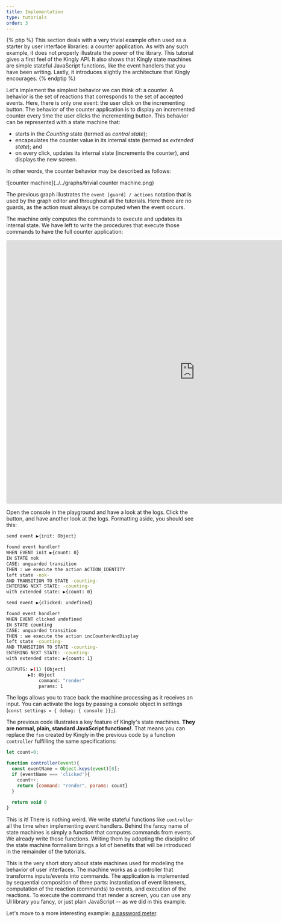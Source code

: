 ```yaml
---
title: Implementation
type: tutorials
order: 3
---
```


{% ptip %}
This section deals with a very trivial example often used as a starter by user interface libraries: a counter application. As with any such example, it does not properly illustrate the power of the library. This tutorial gives a first feel of the Kingly API. It also shows that Kingly state machines are simple stateful JavaScript functions, like the event handlers that you have been writing. Lastly, it introduces slightly the architecture that Kingly encourages.
{% endptip %}

Let's implement the simplest behavior we can think of: a counter. A behavior is the set of reactions that corresponds to the set of accepted events. Here, there is only one event: the user click on the incrementing button. The behavior of the counter application is to display an incremented counter every time the user clicks the incrementing button. This behavior can be represented with a state machine that:
- starts  in the *Counting* state (termed as *control state*);
- encapsulates the counter value in its internal state (termed as *extended state*); and
- on every click, updates its internal state (increments the counter), and displays the new screen.

In other words, the counter behavior may be described as follows:

![counter machine](../../graphs/trivial counter machine.png)

The previous graph illustrates the `event [guard] / actions` notation that is used by the graph editor and throughout all the tutorials. Here there are no guards, as the action must always be computed when the event occurs. 

The machine only computes the commands to execute and updates its internal state. We have left to write the procedures that execute those commands to have the full counter application: 

<iframe src="https://codesandbox.io/embed/w6x42521n7?fontsize=12&hidenavigation=1" title="Counter app" style="width:1000px; height:700px; border:0; border-radius: 4px; overflow:hidden;" sandbox="allow-modals allow-forms allow-popups allow-scripts allow-same-origin"></iframe>

Open the console in the playground and have a look at the logs. Click the button, and have another look at the logs. Formatting aside, you should see this:

```bash
send event ▶{init: Object}

found event handler!
WHEN EVENT init ▶{count: 0}
IN STATE nok
CASE: unguarded transition
THEN : we execute the action ACTION_IDENTITY
left state -nok-
AND TRANSITION TO STATE -counting-
ENTERING NEXT STATE: -counting-
with extended state: ▶{count: 0}

send event ▶{clicked: undefined}

found event handler!
WHEN EVENT clicked undefined
IN STATE counting
CASE: unguarded transition
THEN : we execute the action incCounterAndDisplay
left state -counting-
AND TRANSITION TO STATE -counting-
ENTERING NEXT STATE: -counting-
with extended state: ▶{count: 1}

OUTPUTS: ▶(1) [Object]
        ▶0: Object
            command: "render"
            params: 1
```

The logs allows you to trace back the machine processing as it receives an input. You can activate the logs by passing a console object in settings (`const settings = { debug: { console }};`).

The previous code illustrates a key feature of Kingly's state machines. **They are normal, plain, standard JavaScript functions!**. That means you can replace the `fsm` created by Kingly in the previous code by a function `controller` fulfilling the same specifications:

```js
let count=0;

function controller(event){
  const eventName = Object.keys(event)[0];
  if (eventName === 'clicked'){
    count++;
    return {command: "render", params: count}
  }
  
  return void 0
}
```

This is it! There is nothing weird. We write stateful functions like `controller` all the time when implementing event handlers. Behind the fancy name of state machines is simply a function that computes commands from events. We already write those functions. Writing them by adopting the discipline of the state machine formalism brings a lot of benefits that will be introduced in the remainder of the tutorials. 

This is the very short story about state machines used for modeling the behavior of user interfaces. The machine works as a controller that transforms inputs/events into commands. The application is implemented by sequential composition of three parts: instantiation of event listeners, computation of the reaction (commands) to events, and execution of the reactions. To execute the command that render a screen, you can use any UI library you fancy, or just plain JavaScript -- as we did in this example.

Let's move to a more interesting example: [a password meter](./password-meter.html).
